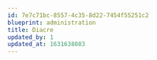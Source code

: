 ```yaml
---
id: 7e7c71bc-8557-4c35-8d22-7454f55251c2
blueprint: administration
title: Diacre
updated_by: 1
updated_at: 1631638083
---
```

